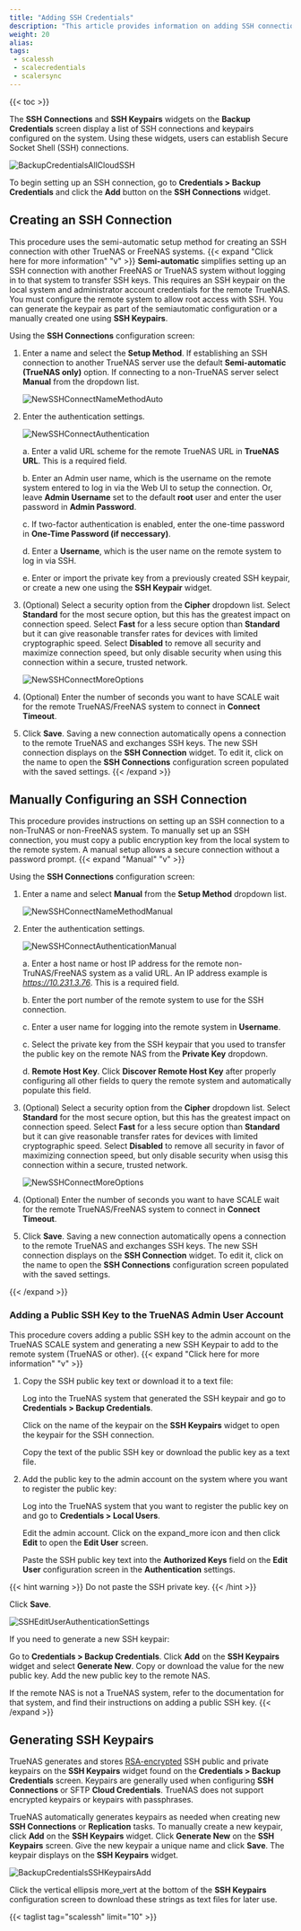 ```yaml
---
title: "Adding SSH Credentials"
description: "This article provides information on adding SSH connections, generating SSH keypairs, and adding the SSH public key to the root user."
weight: 20
alias:
tags:
 - scalessh
 - scalecredentials
 - scalersync
---
```



{{< toc >}}


The **SSH Connections** and **SSH Keypairs** widgets on the **Backup Credentials** screen display a list of SSH connections and keypairs configured on the system. 
Using these widgets, users can establish Secure Socket Shell (SSH) connections.

![BackupCredentialsAllCloudSSH](/images/SCALE/22.12/BackupCredentialsAllCloudSSH.png "SSH Connections and Keypairs Widgets")

To begin setting up an SSH connection, go to **Credentials > Backup Credentials** and click the **Add** button on the **SSH Connections** widget.

## Creating an SSH Connection 
This procedure uses the semi-automatic setup method for creating an SSH connection with other TrueNAS or FreeNAS systems. 
{{< expand "Click here for more information" "v" >}}
**Semi-automatic** simplifies setting up an SSH connection with another FreeNAS or TrueNAS system without logging in to that system to transfer SSH keys. 
This requires an SSH keypair on the local system and administrator account credentials for the remote TrueNAS. 
You must configure the remote system to allow root access with SSH. 
You can generate the keypair as part of the semiautomatic configuration or a manually created one using **SSH Keypairs**.

Using the **SSH Connections** configuration screen:

1. Enter a name and select the **Setup Method**. If establishing an SSH connection to another TrueNAS server use the default **Semi-automatic (TrueNAS only)** option.
   If connecting to a non-TrueNAS server select **Manual** from the dropdown list.

   ![NewSSHConnectNameMethodAuto](/images/SCALE/22.12/NewSSHConnectNameMethodAuto.png "SSH Connections Name and Method Settings")

2. Enter the authentication settings. 

   ![NewSSHConnectAuthentication](/images/SCALE/22.12/NewSSHConnectAuthentication.png "SSH Connections Authentication Settings")

   a. Enter a valid URL scheme for the remote TrueNAS URL in **TrueNAS URL**. This is a required field.

   b. Enter an Admin user name, which is the username on the remote system entered to log in via the Web UI to setup the connection. Or, leave **Admin Username** set to the default **root** user and enter the user password in **Admin Password**.

   c. If two-factor authentication is enabled, enter the one-time password in **One-Time Password (if neccessary)**. 

   d. Enter a **Username**, which is the user name on the remote system to log in via SSH.

   e. Enter or import the private key from a previously created SSH keypair, or create a new one using the **SSH Keypair** widget.

3. (Optional) Select a security option from the **Cipher** dropdown list. 
   Select **Standard** for the most secure option, but this has the greatest impact on connection speed. 
   Select **Fast** for a less secure option than **Standard** but it can give reasonable transfer rates for devices with limited cryptographic speed. 
   Select **Disabled** to remove all security and maximize connection speed, but only disable security when using this connection within a secure, trusted network.

   ![NewSSHConnectMoreOptions](/images/SCALE/22.12/NewSSHConnectMoreOptions.png "SSH Connections More Options Settings") 

4. (Optional) Enter the number of seconds you want to have SCALE wait for the remote TrueNAS/FreeNAS system to connect in **Connect Timeout**.

5. Click **Save**. Saving a new connection automatically opens a connection to the remote TrueNAS and exchanges SSH keys. 
   The new SSH connection displays on the **SSH Connection** widget. To edit it, click on the name to open the **SSH Connections** configuration screen populated with the saved settings.
{{< /expand >}}
## Manually Configuring an SSH Connection
This procedure provides instructions on setting up an SSH connection to a non-TruNAS or non-FreeNAS system.
To manually set up an SSH connection, you must copy a public encryption key from the local system to the remote system.
A manual setup allows a secure connection without a password prompt.
{{< expand "Manual" "v" >}}

Using the **SSH Connections** configuration screen:

1. Enter a name and select **Manual** from the **Setup Method** dropdown list.

   ![NewSSHConnectNameMethodManual](/images/SCALE/22.12/NewSSHConnectNameMethodManual.png "SSH Connections Manual Method")

2. Enter the authentication settings. 

   ![NewSSHConnectAuthenticationManual](/images/SCALE/22.12/NewSSHConnectAuthenticationManual.png "SSH Connections Manual Authentication Settings")

   a. Enter a host name or host IP address for the remote non-TruNAS/FreeNAS system as a valid URL. An IP address example is *https://10.231.3.76*. This is a required field.

   b. Enter the port number of the remote system to use for the SSH connection.
   
   c. Enter a user name for logging into the remote system in **Username**. 

   c. Select the private key from the SSH keypair that you used to transfer the public key on the remote NAS from the **Private Key** dropdown.

   d. **Remote Host Key**. Click **Discover Remote Host Key** after properly configuring all other fields to query the remote system and automatically populate this field.
   
3. (Optional) Select a security option from the **Cipher** dropdown list. 
   Select **Standard** for the most secure option, but this has the greatest impact on connection speed. 
   Select **Fast** for a less secure option than **Standard** but it can give reasonable transfer rates for devices with limited cryptographic speed. 
   Select **Disabled** to remove all security in favor of maximizing connection speed, but only disable security when usisg this connection within a secure, trusted network.

   ![NewSSHConnectMoreOptions](/images/SCALE/22.12/NewSSHConnectMoreOptions.png "SSH Connections More Options Settings") 

4. (Optional) Enter the number of seconds you want to have SCALE wait for the remote TrueNAS/FreeNAS system to connect in **Connect Timeout**.

5. Click **Save**. Saving a new connection automatically opens a connection to the remote TrueNAS and exchanges SSH keys. 
   The new SSH connection displays on the **SSH Connection** widget. To edit it, click on the name to open the **SSH Connections** configuration screen populated with the saved settings. 

{{< /expand >}}
### Adding a Public SSH Key to the TrueNAS Admin User Account
This procedure covers adding a public SSH key to the admin account on the TrueNAS SCALE system and generating a new SSH Keypair to add to the remote system (TrueNAS or other). 
{{< expand "Click here for more information" "v" >}}
1. Copy the SSH public key text or download it to a text file:
   
   Log into the TrueNAS system that generated the SSH keypair and go to **Credentials > Backup Credentials**. 

   Click on the name of the keypair on the **SSH Keypairs** widget to open the keypair for the SSH connection. 

   Copy the text of the public SSH key or download the public key as a text file.

2. Add the public key to the admin account on the system where you want to register the public key:
   
   Log into the TrueNAS system that you want to register the public key on and go to **Credentials > Local Users**.

   Edit the admin account. Click on the <span class="material-icons">expand_more</span> icon and then click **Edit** to open the **Edit User** screen.

   Paste the SSH public key text into the **Authorized Keys** field on the **Edit User** configuration screen in the **Authentication** settings.

{{< hint warning >}}
Do not paste the SSH private key.
{{< /hint >}}

   Click **Save**.

   ![SSHEditUserAuthenticationSettings](/images/SCALE/22.12/SSHEditUserAuthenticationSettings.png "Edit Root Users SSH Key")

If you need to generate a new SSH keypair:

Go to **Credentials > Backup Credentials**. Click **Add** on the **SSH Keypairs** widget and select **Generate New**. Copy or download the value for the new public key. Add the new public key to the remote NAS.

If the remote NAS is not a TrueNAS system, refer to the documentation for that system, and find their instructions on adding a public SSH key.
{{< /expand >}}
## Generating SSH Keypairs

TrueNAS generates and stores [RSA-encrypted](https://tools.ietf.org/html/rfc8017) SSH public and private keypairs on the **SSH Keypairs** widget found on the **Credentials > Backup Credentials** screen. 
Keypairs are generally used when configuring **SSH Connections** or SFTP **Cloud Credentials**. 
TrueNAS does not support encrypted keypairs or keypairs with passphrases.

TrueNAS automatically generates keypairs as needed when creating new **SSH Connections** or **Replication** tasks.
To manually create a new keypair, click **Add** on the **SSH Keypairs** widget. Click **Generate New** on the **SSH Keypairs** screen. Give the new keypair a unique name and click **Save**. The keypair displays on the **SSH Keypairs** widget. 

![BackupCredentialsSSHKeypairsAdd](/images/SCALE/22.12/BackupCredentialsSSHKeypairsAdd.png "SSH Keypairs Form")

Click the vertical ellipsis <span class="material-icons">more_vert</span> at the bottom of the **SSH Keypairs** configuration screen to download these strings as text files for later use. 

{{< taglist tag="scalessh" limit="10" >}}